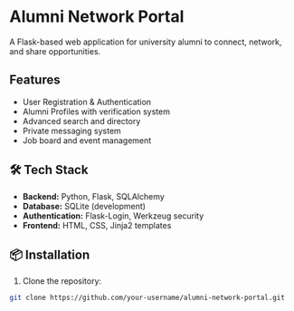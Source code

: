 # Alumni Network Portal

A Flask-based web application for university alumni to connect, network, and share opportunities.

##  Features
- User Registration & Authentication
- Alumni Profiles with verification system
- Advanced search and directory
- Private messaging system
- Job board and event management

## 🛠️ Tech Stack
- **Backend:** Python, Flask, SQLAlchemy
- **Database:** SQLite (development)
- **Authentication:** Flask-Login, Werkzeug security
- **Frontend:** HTML, CSS, Jinja2 templates

## 📦 Installation
1. Clone the repository:
```bash
git clone https://github.com/your-username/alumni-network-portal.git
